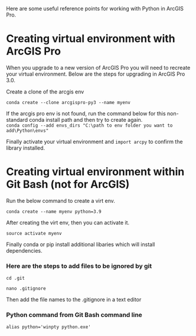 Here are some useful reference points for working with Python in ArcGIS Pro.

# Creating virtual environment with ArcGIS Pro 
When you upgrade to a new version of ArcGIS Pro you will need to recreate your virtual environment. Below are the steps for upgrading in ArcGIS Pro 3.0.

Create a clone of the arcgis env

``conda create --clone arcgispro-py3 --name myenv``

If the arcgis pro env is not found, run the command below for this non-standard conda install path and then try to create again.  
``conda config --add envs_dirs "C:\path to env folder you want to add\Python\envs"``  

Finally activate your virtual environment and ``import arcpy`` to confirm the library installed.

# Creating virtual environment within Git Bash (not for ArcGIS)

Run the below command to create a virt env.

`conda create --name myenv python=3.9`

After creating the virt env, then you can activate it.

`source activate myenv`

Finally conda or pip install additional libaries which will install dependencies. 

### Here are the steps to add files to be ignored by git

`cd .git`  

`nano .gitignore`  

Then add the file names to the .gitignore in a text editor  

### Python command from Git Bash command line

`alias python='winpty python.exe'`
